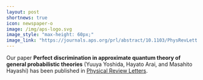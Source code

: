 ```yaml
---
layout: post
shortnews: true
icon: newspaper-o
image: /img/aps-logo.svg
image_style: "max-height: 60px;"
image_link: "https://journals.aps.org/prl/abstract/10.1103/PhysRevLett.124.120502"
---
```


Our paper **Perfect discrimination in approximate quantum theory of general probabilistic theories** (Yuuya Yoshida, Hayato Arai, and Masahito Hayashi) has been published in [Physical Review Letters](https://journals.aps.org/prl/abstract/10.1103/PhysRevLett.124.120502).

